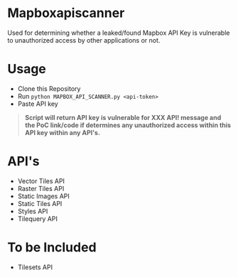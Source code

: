 # Mapboxapiscanner

Used for determining whether a leaked/found Mapbox API Key is vulnerable to unauthorized access by other applications or not.

# Usage

- Clone this Repository
- Run `python MAPBOX_API_SCANNER.py <api-token>`
- Paste API key

> **Script will return API key is vulnerable for XXX API! message and the PoC link/code if determines any unauthorized access within this API key within any API's.**

# API's

- Vector Tiles API
- Raster Tiles API
- Static Images API
- Static Tiles API
- Styles API
- Tilequery API

# To be Included

- Tilesets API
